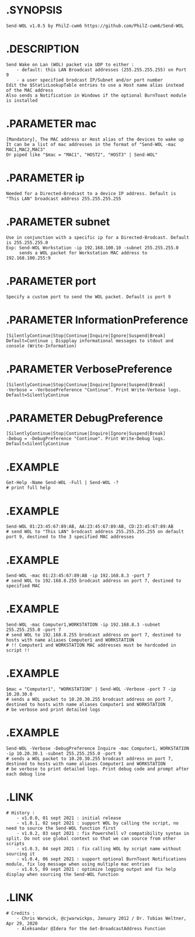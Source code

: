 # .SYNOPSIS
    Send-WOL v1.0.5 by PhilZ-cwm6 https://github.com/PhilZ-cwm6/Send-WOL


# .DESCRIPTION
    Send Wake on Lan (WOL) packet via UDP to either :
        - default: this LAN Broadcast addresses (255.255.255.255) on Port 9
        - a user specified brodcast IP/Subnet and/or port number
    Edit the $StaticLookupTable entries to use a Host name alias instead of the MAC address
    Also sends a Notification in Windows if the optional BurnToast module is installed


# .PARAMETER mac
    [Mandatory], The MAC address or Host alias of the devices to wake up
    It can be a list of mac addresses in the format of "Send-WOL -mac MAC1,MAC2,MAC3"
    Or piped like "$mac = "MAC1", "HOST2", "HOST3" | Send-WOL"

# .PARAMETER ip
    Needed for a Directed-Brodcast to a device IP address. Default is "This LAN" broadcast address 255.255.255.255

# .PARAMETER subnet
    Use in conjunction with a specific ip for a Directed-Brodcast. Default is 255.255.255.0
    Exp: Send-WOL Workstation -ip 192.168.100.10 -subnet 255.255.255.0
         sends a WOL packet for Workstation MAC address to 192.168.100.255:9

# .PARAMETER port
    Specify a custom port to send the WOL packet. Default is port 9

# .PARAMETER InformationPreference
    [SilentlyContinue|Stop|Continue|Inquire|Ignore|Suspend|Break]
    Default=Continue ; Dispplay informational messages to stdout and console (Write-Information)

# .PARAMETER VerbosePreference
    [SilentlyContinue|Stop|Continue|Inquire|Ignore|Suspend|Break]
    -Verbose = -VerbosePreference "Continue". Print Write-Verbose logs. Default=SilentlyContinue

# .PARAMETER DebugPreference
    [SilentlyContinue|Stop|Continue|Inquire|Ignore|Suspend|Break]
    -Debug = -DebugPreference "Continue". Print Write-Debug logs. Default=SilentlyContinue


# .EXAMPLE
    Get-Help -Name Send-WOL -Full | Send-WOL -?
    # print full help

# .EXAMPLE
    Send-WOL 01:23:45:67:89:AB, AA:23:45:67:89:AB, CD:23:45:67:89:AB
    # send WOL to "This LAN" brodcast address 255.255.255.255 on default port 9, destined to the 3 specified MAC addresses

# .EXAMPLE
    Send-WOL -mac 01:23:45:67:89:AB -ip 192.168.8.3 -port 7
    # send WOL to 192.168.8.255 brodcast address on port 7, destined to specified MAC

# .EXAMPLE
    Send-WOL -mac Computer1,WORKSTATION -ip 192.168.8.3 -subnet 255.255.255.0 -port 7
    # send WOL to 192.168.8.255 brodcast address on port 7, destined to hosts with name aliases Computer1 and WORKSTATION
    # !! Computer1 and WORKSTATION MAC addresses must be hardcoded in script !!

# .EXAMPLE
    $mac = "Computer1", "WORKSTATION" | Send-WOL -Verbose -port 7 -ip 10.20.30.0
    # sends a WOL packet to 10.20.30.255 brodcast address on port 7, destined to hosts with name aliases Computer1 and WORKSTATION
    # be verbose and print detailed logs

# .EXAMPLE
    Send-WOL -Verbose -DebugPreference Inquire -mac Computer1, WORKSTATION -ip 10.20.30.1 -subnet 255.255.255.0 -port 9
    # sends a WOL packet to 10.20.30.255 brodcast address on port 7, destined to hosts with name aliases Computer1 and WORKSTATION
    # be verbose to print detailed logs. Print debug code and prompt after each debug line

# .LINK
    # History :
        - v1.0.0, 01 sept 2021 : initial release
        - v1.0.1, 02 sept 2021 : support WOL by calling the script, no need to source the Send-WOL function first
        - v1.0.2, 03 sept 2021 : fix Powershell v7 compatibility syntax in split. Do not use global context so that we can source from other scripts
        - v1.0.3, 04 sept 2021 : fix calling WOL by script name without sourcing it
        - v1.0.4, 06 sept 2021 : support optional BurnToast Notifications module, fix log message when using multiple mac entries
        - v1.0.5, 09 sept 2021 : optimize logging output and fix help display when sourcing the Send-WOL function
# .LINK
    # Credits :
        - Chris Warwick, @cjwarwickps, January 2012 / Dr. Tobias Weltner, Apr 29, 2020
        - Aleksandar @Idera for the Get-BroadcastAddress Function